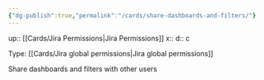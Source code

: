 ```yaml
---
{"dg-publish":true,"permalink":"/cards/share-dashboards-and-filters/"}
---
```


up:: [[Cards/Jira Permissions\|Jira Permissions]] 
x:: 
d:: c

Type: [[Cards/Jira global permissions\|Jira global permissions]] 

Share dashboards and filters with other users 
